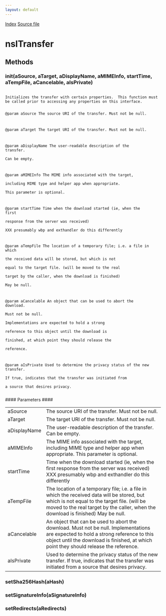 ```yaml
---
layout: default
---
```

<div id='links'><a href="../index.html">Index</a>
<a href="http://dxr.mozilla.org/mozilla-central/source/uriloader/base/nsITransfer.idl">Source file</a>
</div>

# nsITransfer #

## Methods ##

### init(aSource, aTarget, aDisplayName, aMIMEInfo, startTime, aTempFile, aCancelable, aIsPrivate) ###
<code>  
Initializes the transfer with certain properties.  This function must  
be called prior to accessing any properties on this interface.  
  
@param aSource The source URI of the transfer. Must not be null.  
  
@param aTarget The target URI of the transfer. Must not be null.  
  
@param aDisplayName The user-readable description of the transfer.  
                    Can be empty.  
  
@param aMIMEInfo The MIME info associated with the target,  
                 including MIME type and helper app when appropriate.  
                 This parameter is optional.  
  
@param startTime Time when the download started (ie, when the first  
                 response from the server was received)  
                 XXX presumably wbp and exthandler do this differently  
  
@param aTempFile The location of a temporary file; i.e. a file in which  
                 the received data will be stored, but which is not  
                 equal to the target file. (will be moved to the real  
                 target by the caller, when the download is finished)  
                 May be null.  
  
@param aCancelable An object that can be used to abort the download.  
                   Must not be null.  
                   Implementations are expected to hold a strong  
                   reference to this object until the download is  
                   finished, at which point they should release the  
                   reference.  
  
@param aIsPrivate Used to determine the privacy status of the new transfer.  
                  If true, indicates that the transfer was initiated from  
                  a source that desires privacy.  
  
</code>
#### Parameters ####

<table>

<tr>
<td>aSource</td>
<td>The source URI of the transfer. Must not be null.  
</td>
</tr>

<tr>
<td>aTarget</td>
<td>The target URI of the transfer. Must not be null.  
</td>
</tr>

<tr>
<td>aDisplayName</td>
<td>The user-readable description of the transfer.  
                    Can be empty.  
</td>
</tr>

<tr>
<td>aMIMEInfo</td>
<td>The MIME info associated with the target,  
                 including MIME type and helper app when appropriate.  
                 This parameter is optional.  
</td>
</tr>

<tr>
<td>startTime</td>
<td>Time when the download started (ie, when the first  
                 response from the server was received)  
                 XXX presumably wbp and exthandler do this differently  
</td>
</tr>

<tr>
<td>aTempFile</td>
<td>The location of a temporary file; i.e. a file in which  
                 the received data will be stored, but which is not  
                 equal to the target file. (will be moved to the real  
                 target by the caller, when the download is finished)  
                 May be null.  
</td>
</tr>

<tr>
<td>aCancelable</td>
<td>An object that can be used to abort the download.  
                   Must not be null.  
                   Implementations are expected to hold a strong  
                   reference to this object until the download is  
                   finished, at which point they should release the  
                   reference.  
</td>
</tr>

<tr>
<td>aIsPrivate</td>
<td>Used to determine the privacy status of the new transfer.  
                  If true, indicates that the transfer was initiated from  
                  a source that desires privacy.  
</td>
</tr>

</table>

### setSha256Hash(aHash) ###

### setSignatureInfo(aSignatureInfo) ###

### setRedirects(aRedirects) ###
